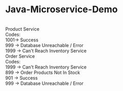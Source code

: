 # Java-Microservice-Demo
<br>
Product Service
<br>
Codes:
<br>
1001-> Success
<br>
999 -> Database Unreachable / Error
<br>
1999 -> Can't Reach Inventory Service
<br>
Order Service
<br>
Codes:
<br>
1999 -> Can't Reach Inventory Service
<br>
899 -> Order Products Not In Stock
<br>
901 -> Success
<br>
999 -> Database Unreachable / Error
<br>
